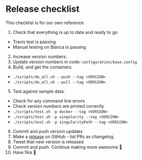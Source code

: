 # Release checklist
This checklist is for our own reference

1. Check that everything is up to date and ready to go
  - Travis test is passing
  - Manual testing on Bianca is passing
2. Increase version numbers.
3. Update version numbers in code: `configuration/base.config`
4. Build, and get the containers.
  - `./scripts/do_all.sh --push --tag <VERSION>`
  - `./scripts/do_all.sh --pull --tag <VERSION>`
5. Test against sample data.
  - Check for any command line errors
  - Check version numbers are printed correctly
  - `./scripts/test.sh -p docker --tag <VERSION>`
  - `./scripts/test.sh -p singularity --tag <VERSION>`
  - `./scripts/test.sh -p singularityPath --tag <VERSION>`
6. Commit and push version updates
7. Make a [release](https://github.com/SciLifeLab/Sarek/releases) on GitHub - list PRs as changelog.
8. Tweet that new version is released
9. Commit and push. Continue making more awesome :metal:
10. Have fika :cake:
